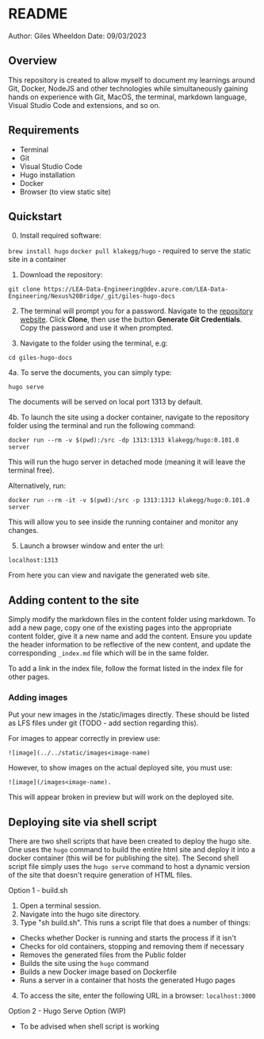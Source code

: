 # README

Author: Giles Wheeldon
Date: 09/03/2023

## Overview

This repository is created to allow myself to document my learnings around Git, Docker, NodeJS and other technologies while simultaneously gaining hands on experience with Git, MacOS, the terminal, markdown language, Visual Studio Code and extensions, and so on. 

## Requirements

- Terminal
- Git
- Visual Studio Code
- Hugo installation
- Docker
- Browser (to view static site)

## Quickstart

0. Install required software:

```brew install hugo```
```docker pull klakegg/hugo``` - required to serve the static site in a container

1. Download the repository:

```git clone https://LEA-Data-Engineering@dev.azure.com/LEA-Data-Engineering/Nexus%20Bridge/_git/giles-hugo-docs```

2. The terminal will prompt you for a password. Navigate to the [repository website](https://dev.azure.com/LEA-Data-Engineering/Nexus%20Bridge/_git/giles-hugo-docs). Click **Clone**, then use the button **Generate Git Credentials**. Copy the password and use it when prompted. 

3. Navigate to the folder using the terminal, e.g:

```cd giles-hugo-docs```

4a. To serve the documents, you can simply type:

```hugo serve```

The documents will be served on local port 1313 by default.

4b. To launch the site using a docker container, navigate to the repository folder using the terminal and run the following command:

```docker run --rm -v $(pwd):/src -dp 1313:1313 klakegg/hugo:0.101.0 server```

This will run the hugo server in detached mode (meaning it will leave the terminal free).

Alternatively, run:

```docker run --rm -it -v $(pwd):/src -p 1313:1313 klakegg/hugo:0.101.0 server```

This will allow you to see inside the running container and monitor any changes. 

5. Launch a browser window and enter the url:

```localhost:1313```

From here you can view and navigate the generated web site. 

## Adding content to the site

Simply modify the markdown files in the content folder using markdown. To add a new page, copy one of the existing pages into the appropriate content folder, give it a new name and add the content. Ensure you update the header information to be reflective of the new content, and update the corresponding ```_index.md``` file which will be in the same folder. 

To add a link in the index file, follow the format listed in the index file for other pages. 

### Adding images

Put your new images in the /static/images directly. These should be listed as LFS files under git (TODO - add section regarding this).

For images to appear correctly in preview use:

```![image](../../static/images<image-name)```

However, to show images on the actual deployed site, you must use:

```![image](/images<image-name).```

This will appear broken in preview but will work on the deployed site. 

## Deploying site via shell script

There are two shell scripts that have been created to deploy the hugo site. One uses the ```hugo``` command to build the entire html site and deploy it into a docker container (this will be for publishing the site). The Second shell script file simply uses the ```hugo serve``` command to host a dynamic version of the site that doesn't require generation of HTML files. 

Option 1 - build.sh

1. Open a terminal session.
2. Navigate into the hugo site directory.
3. Type "sh build.sh". This runs a script file that does a number of things:
- Checks whether Docker is running and starts the process if it isn't
- Checks for old containers, stopping and removing them if necessary
- Removes the generated files from the Public folder 
- Builds the site using the ```hugo``` command
- Builds a new Docker image based on Dockerfile
- Runs a server in a container that hosts the generated Hugo pages
4. To access the site, enter the following URL in a browser: ```localhost:3000```

Option 2 - Hugo Serve Option (WIP)

- To be advised when shell script is working 